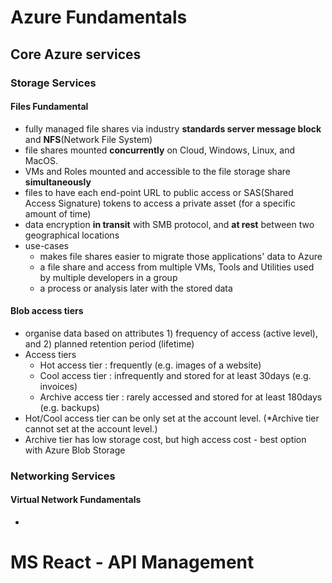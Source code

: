 # Azure Fundamentals
## Core Azure services
### Storage Services
#### Files Fundamental
- fully managed file shares via industry **standards server message block** and **NFS**(Network File System)
- file shares mounted **concurrently** on Cloud, Windows, Linux, and MacOS.
- VMs and Roles mounted and accessible to the file storage share **simultaneously**
- files to have each end-point URL to public access or SAS(Shared Access Signature) tokens to access a private asset (for a specific amount of time)
- data encryption **in transit** with SMB protocol, and **at rest** between two geographical locations
- use-cases
  - makes file shares easier to migrate those applications' data to Azure
  - a file share and access from multiple VMs, Tools and Utilities used by multiple developers in a group
  - a process or analysis later with the stored data

#### Blob access tiers
- organise data based on attributes 1) frequency of access (active level), and 2) planned retention period (lifetime)
- Access tiers
  - Hot access tier : frequently (e.g. images of a website)
  - Cool access tier : infrequently and stored for at least 30days (e.g. invoices)
  - Archive access tier : rarely accessed and stored for at least 180days (e.g. backups)
- Hot/Cool access tier can be only set at the account level. (*Archive tier cannot set at the account level.)
- Archive tier has low storage cost, but high access cost - best option with Azure Blob Storage

### Networking Services
#### Virtual Network Fundamentals
- 


# MS React - API Management
## 
